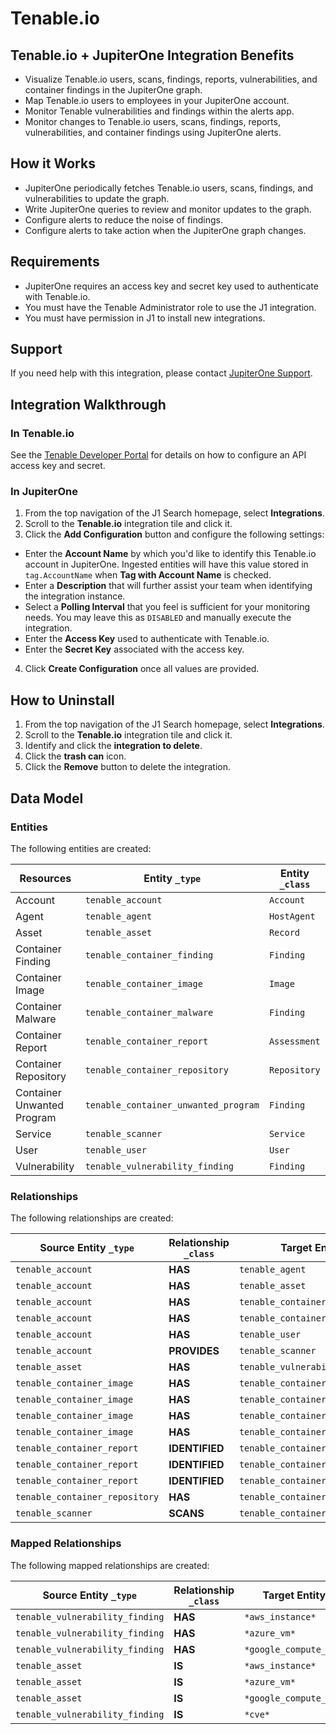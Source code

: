 # Tenable.io

## Tenable.io + JupiterOne Integration Benefits

- Visualize Tenable.io users, scans, findings, reports, vulnerabilities, and
  container findings in the JupiterOne graph.
- Map Tenable.io users to employees in your JupiterOne account.
- Monitor Tenable vulnerabilities and findings within the alerts app.
- Monitor changes to Tenable.io users, scans, findings, reports,
  vulnerabilities, and container findings using JupiterOne alerts.

## How it Works

- JupiterOne periodically fetches Tenable.io users, scans, findings, and
  vulnerabilities to update the graph.
- Write JupiterOne queries to review and monitor updates to the graph.
- Configure alerts to reduce the noise of findings.
- Configure alerts to take action when the JupiterOne graph changes.

## Requirements

- JupiterOne requires an access key and secret key used to authenticate with
  Tenable.io.
- You must have the Tenable Administrator role to use the J1 integration.
- You must have permission in J1 to install new integrations.

## Support

If you need help with this integration, please contact
[JupiterOne Support](https://support.jupiterone.io).

## Integration Walkthrough

### In Tenable.io

See the [Tenable Developer Portal](https://developer.tenable.com/) for details
on how to configure an API access key and secret.

### In JupiterOne

1. From the top navigation of the J1 Search homepage, select **Integrations**.
2. Scroll to the **Tenable.io** integration tile and click it.
3. Click the **Add Configuration** button and configure the following settings:

- Enter the **Account Name** by which you'd like to identify this Tenable.io
  account in JupiterOne. Ingested entities will have this value stored in
  `tag.AccountName` when **Tag with Account Name** is checked.
- Enter a **Description** that will further assist your team when identifying
  the integration instance.
- Select a **Polling Interval** that you feel is sufficient for your monitoring
  needs. You may leave this as `DISABLED` and manually execute the integration.
- Enter the **Access Key** used to authenticate with Tenable.io.
- Enter the **Secret Key** associated with the access key.

4. Click **Create Configuration** once all values are provided.

## How to Uninstall

1. From the top navigation of the J1 Search homepage, select **Integrations**.
2. Scroll to the **Tenable.io** integration tile and click it.
3. Identify and click the **integration to delete**.
4. Click the **trash can** icon.
5. Click the **Remove** button to delete the integration.

<!-- {J1_DOCUMENTATION_MARKER_START} -->
<!--
********************************************************************************
NOTE: ALL OF THE FOLLOWING DOCUMENTATION IS GENERATED USING THE
"j1-integration document" COMMAND. DO NOT EDIT BY HAND! PLEASE SEE THE DEVELOPER
DOCUMENTATION FOR USAGE INFORMATION:

https://github.com/JupiterOne/sdk/blob/main/docs/integrations/development.md
********************************************************************************
-->

## Data Model

### Entities

The following entities are created:

| Resources                  | Entity `_type`                       | Entity `_class` |
| -------------------------- | ------------------------------------ | --------------- |
| Account                    | `tenable_account`                    | `Account`       |
| Agent                      | `tenable_agent`                      | `HostAgent`     |
| Asset                      | `tenable_asset`                      | `Record`        |
| Container Finding          | `tenable_container_finding`          | `Finding`       |
| Container Image            | `tenable_container_image`            | `Image`         |
| Container Malware          | `tenable_container_malware`          | `Finding`       |
| Container Report           | `tenable_container_report`           | `Assessment`    |
| Container Repository       | `tenable_container_repository`       | `Repository`    |
| Container Unwanted Program | `tenable_container_unwanted_program` | `Finding`       |
| Service                    | `tenable_scanner`                    | `Service`       |
| User                       | `tenable_user`                       | `User`          |
| Vulnerability              | `tenable_vulnerability_finding`      | `Finding`       |

### Relationships

The following relationships are created:

| Source Entity `_type`          | Relationship `_class` | Target Entity `_type`                |
| ------------------------------ | --------------------- | ------------------------------------ |
| `tenable_account`              | **HAS**               | `tenable_agent`                      |
| `tenable_account`              | **HAS**               | `tenable_asset`                      |
| `tenable_account`              | **HAS**               | `tenable_container_image`            |
| `tenable_account`              | **HAS**               | `tenable_container_repository`       |
| `tenable_account`              | **HAS**               | `tenable_user`                       |
| `tenable_account`              | **PROVIDES**          | `tenable_scanner`                    |
| `tenable_asset`                | **HAS**               | `tenable_vulnerability_finding`      |
| `tenable_container_image`      | **HAS**               | `tenable_container_finding`          |
| `tenable_container_image`      | **HAS**               | `tenable_container_malware`          |
| `tenable_container_image`      | **HAS**               | `tenable_container_report`           |
| `tenable_container_image`      | **HAS**               | `tenable_container_unwanted_program` |
| `tenable_container_report`     | **IDENTIFIED**        | `tenable_container_finding`          |
| `tenable_container_report`     | **IDENTIFIED**        | `tenable_container_malware`          |
| `tenable_container_report`     | **IDENTIFIED**        | `tenable_container_unwanted_program` |
| `tenable_container_repository` | **HAS**               | `tenable_container_image`            |
| `tenable_scanner`              | **SCANS**             | `tenable_container_image`            |

### Mapped Relationships

The following mapped relationships are created:

| Source Entity `_type`           | Relationship `_class` | Target Entity `_type`       | Direction |
| ------------------------------- | --------------------- | --------------------------- | --------- |
| `tenable_vulnerability_finding` | **HAS**               | `*aws_instance*`            | REVERSE   |
| `tenable_vulnerability_finding` | **HAS**               | `*azure_vm*`                | REVERSE   |
| `tenable_vulnerability_finding` | **HAS**               | `*google_compute_instance*` | REVERSE   |
| `tenable_asset`                 | **IS**                | `*aws_instance*`            | FORWARD   |
| `tenable_asset`                 | **IS**                | `*azure_vm*`                | FORWARD   |
| `tenable_asset`                 | **IS**                | `*google_compute_instance*` | FORWARD   |
| `tenable_vulnerability_finding` | **IS**                | `*cve*`                     | FORWARD   |

<!--
********************************************************************************
END OF GENERATED DOCUMENTATION AFTER BELOW MARKER
********************************************************************************
-->
<!-- {J1_DOCUMENTATION_MARKER_END} -->
